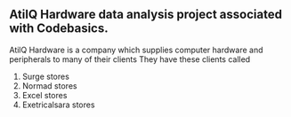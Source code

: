 ## AtilQ Hardware data analysis project associated with Codebasics.
AtilQ Hardware is a company which supplies computer hardware and peripherals to many of their clients 
They have these clients called 
1.	Surge stores
2.	Normad stores
3.	Excel stores
4.	Exetricalsara stores
